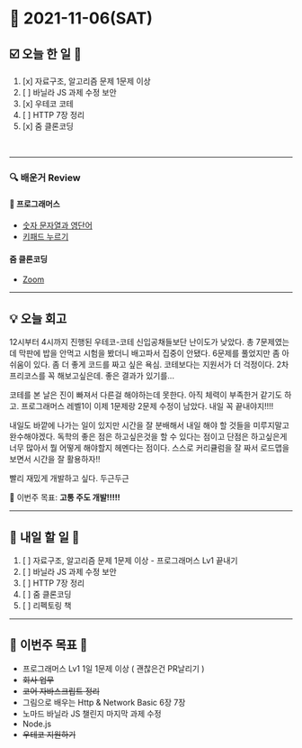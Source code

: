 # 📆 2021-11-06(SAT)
## ☑️ 오늘 한 일 📑
1. [x] 자료구조, 알고리즘 문제 1문제 이상 
2. [ ] 바닐라 JS 과제 수정 보안
3. [x] 우테코 코테
4. [ ] HTTP 7장 정리 
5. [x] 줌 클론코딩

<br>

***

### 🔍️ 배운거 Review 
#### 🌈 프로그래머스
- [숫자 문자열과 영단어](https://github.com/Kyuwon53/Python-algorithm/tree/main/programmers/Level1/%EC%88%AB%EC%9E%90%20%EB%AC%B8%EC%9E%90%EC%97%B4%EA%B3%BC%20%EC%98%81%EB%8B%A8%EC%96%B4)
- [키패드 누르기](https://github.com/Kyuwon53/Python-algorithm/tree/main/programmers/Level1/%ED%82%A4%ED%8C%A8%EB%93%9C%20%EB%88%84%EB%A5%B4%EA%B8%B0)


#### 줌 클론코딩
- [Zoom](https://github.com/Kyuwon53/Zoom)

***
## 💡  오늘 회고 

12시부터 4시까지 진행된 우테코-코테 신입공채들보단 난이도가 낮았다. 총 7문제였는데 막판에 밥을 안먹고 시험을 봤더니 배고파서 집중이 안됐다. 6문제를 풀었지만 좀 아쉬움이 있다. 좀 더 좋게 코드를 짜고 싶은 욕심.
코테보다는 지원서가 더 걱정이다. 2차 프리코스를 꼭 해보고싶은데. 좋은 결과가 있기를... 

코테를 본 날은 진이 빠져서 다른걸 해야하는데 못한다. 아직 체력이 부족한거 같기도 하고. 프로그래머스 레벨1이 이제 1문제랑 2문제 수정이 남았다. 내일 꼭 끝내야지!!!! 

내일도 바깥에 나가는 일이 있지만 시간을 잘 분배해서 내일 해야 할 것들을 미루지말고 완수해야겠다. 독학의 좋은 점은 하고싶은것을 할 수 있다는 점이고 단점은 하고싶은게 너무 많아서 뭘 어떻게 해야할지 헤멘다는 점이다. 
스스로 커리큘럼을 잘 짜서 로드맵을 보면서 시간을 잘 활용하자!! 

빨리 재밌게 개발하고 싶다. 두근두근 

🎯 이번주 목표: **고통 주도 개발!!!!!** 

***

## 🎯 내일 할 일 🎯
1. [ ] 자료구조, 알고리즘 문제 1문제 이상 - 프로그래머스 Lv1 끝내기 
2. [ ] 바닐라 JS 과제 수정 보안
3. [ ] HTTP 7장 정리 
4. [ ] 줌 클론코딩
5. [ ] 리펙토링 책 

***

## 🏁 이번주 목표 🏁  
- 프로그래머스 Lv1 1일 1문제 이상 ( 괜찮은건 PR날리기 )
- ~~회사 업무~~ 
- ~~코어 자바스크립트 정리~~ 
- 그림으로 배우는 Http & Network Basic 6장 7장
- 노마드 바닐라 JS 챌린지 마지막 과제 수정
- Node.js 
- ~~우테코 지원하기~~


